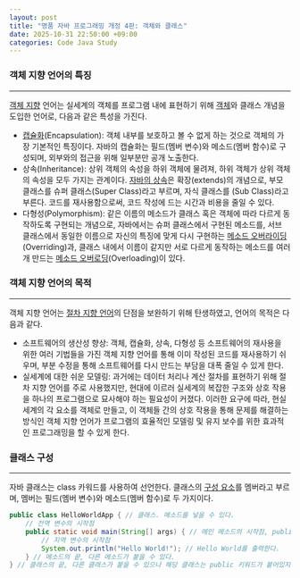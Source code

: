 ```yaml
---
layout: post
title: "명품 자바 프로그래밍 개정 4판: 객체와 클래스"
date: 2025-10-31 22:50:00 +09:00
categories: Code Java Study
---
```


### 객체 지향 언어의 특징
---
 [객체 지향][1] 언어는 실세계의 객체를 프로그램 내에 표현하기 위해 [객체][2]와 클래스 개념을 도입한 언어로, 다음과 같은 특성을 가진다.

 * [캡슐화][3](Encapsulation): 객체 내부를 보호하고 볼 수 없게 하는 것으로 객체의 가장 기본적인 특징이다. 자바의 캡슐화는 필드(멤버 변수)와 메소드(멤버 함수)로 구성되며, 외부와의 접근을 위해 일부분만 공개 노출한다.
 * 상속(Inheritance): 상위 객체의 속성을 하위 객체에 물려져, 하위 객체가 상위 객체의 속성을 모두 가지는 관계이다. [자바의 상속][4]은 확장(extends)의 개념으로, 부모 클래스를 슈퍼 클래스(Super Class)라고 부르며, 자식 클래스를 (Sub Class)라고 부른다. 코드를 재사용함으로써, 코드 작성에 드는 시간과 비용을 줄일 수 있다.
 * 다형성(Polymorphism): 같은 이름의 메소드가 클래스 혹은 객체에 따라 다르게 동작하도록 구현되는 개념으로, 자바에서는 슈퍼 클래스에서 구현된 메소드를, 서브 클래스에서 동일한 이름으로 자신의 특징에 맞게 다시 구현하는 [메소드 오버라이딩][5](Overriding)과, 클래스 내에서 이름이 같지만 서로 다르게 동작하는 메소드를 여러개 만드는 [메소드 오버로딩][6](Overloading)이 있다.


### 객체 지향 언어의 목적
---
 객체 지향 언어는 [절차 지향 언어][7]의 단점을 보완하기 위해 탄생하였고, 언어의 목적은 다음과 같다.

 * 소프트웨어의 생산성 향상: 객체, 캡슐화, 상속, 다형성 등 소프트웨어의 재사용을 위한 여러 기법들을 가진 객체 지향 언어를 통해 이미 작성된 코드를 재사용하기 쉬우며, 부분 수정을 통해 소프트웨어를 다시 만드는 부담을 대폭 줄일 수 있게 한다.
 * 실세계에 대한 쉬운 모델링: 과거에는 데이터 처리나 계산 절차를 표현하기 위해 절차 지향 언어를 주로 사용했지만, 현대에 이르러 실세계의 복잡한 구조와 상호 작용을 하나의 프로그램으로 묘사해야 하는 필요성이 커졌다. 이러한 요구에 따라, 현실 세계의 각 요소를 객체로 만들고, 이 객체들 간의 상호 작용을 통해 문제를 해결하는 방식인 객체 지향 언어가 프로그램의 효율적인 모델링 및 유지 보수를 위한 효과적인 프로그래밍을 할 수 있게 한다.

### 클래스 구성
---
 자바 클래스는 class 카워드를 사용하여 선언한다. 클래스의 [구성 요소][8]를 멤버라고 부르며, 멤버는 필드(멤버 변수)와 메소드(멤버 함수)로 두 가지이다.

```java
public class HelloWorldApp { // 클래스. 메소드를 넣을 수 있다.
	// 전역 변수의 시작점
	public static void main(String[] args) { // 메인 메소드의 시작점, public 없이는 작동하지 않는다.
		// 지역 변수의 시작점
		System.out.println("Hello World!"); // Hello World를 출력한다.
	} // 메소드의 끝, 다른 메소드가 붙을 수 있다.
} // 클래스의 끝, 다른 클래스가 붙을 수 있으나 해당 클래스는 public 키워드가 붙어있지 않아야 한다.
```

 [1]: https://ko.wikipedia.org/wiki/%EA%B0%9D%EC%B2%B4_%EC%A7%80%ED%96%A5_%ED%94%84%EB%A1%9C%EA%B7%B8%EB%9E%98%EB%B0%8D "객체 개념을 기반으로 하는 프로그래밍 언어, 혹은 패러다임이다."
 [2]: https://ko.wikipedia.org/wiki/%EA%B0%9D%EC%B2%B4_(%EC%BB%B4%ED%93%A8%ED%84%B0_%EA%B3%BC%ED%95%99) "클래스에서 정의한 것을 토대로 메모리에 할당된 것으로 프로그램에서 사용되는 데이터 또는 식별자에 의해 참조되는 공간을 의미하며, 인스턴스라고도 한다."
 [3]: https://ko.wikipedia.org/wiki/%EC%BA%A1%EC%8A%90%ED%99%94 "객체의 속성과 오퍼레이션을 하나로 묶고, 실제 구현 내용 일부를 내부에 감춘다."
 [4]: https://ko.wikipedia.org/wiki/%EC%83%81%EC%86%8D_(%EA%B0%9D%EC%B2%B4_%EC%A7%80%ED%96%A5_%ED%94%84%EB%A1%9C%EA%B7%B8%EB%9E%98%EB%B0%8D)#%EC%84%9C%EB%B8%8C%ED%81%B4%EB%9E%98%EC%8A%A4%EC%99%80_%EC%88%98%ED%8D%BC%ED%81%B4%EB%9E%98%EC%8A%A4 "자식 클래스 또는 파생 클래스라고도 부르는 서브 클래스는 하나 이상의 다른 클래스로부터 하나 이상의 언어 엔티티를 상속하는 모듈러이다."
 [5]: https://ko.wikipedia.org/wiki/%EB%A9%94%EC%86%8C%EB%93%9C_%EC%98%A4%EB%B2%84%EB%9D%BC%EC%9D%B4%EB%94%A9 "서브 클래스가 자신의 슈퍼 클래스들 중 하나에 의해 이미 제공된 메소드를 특정한 형태로 구현하는 특징이다."
 [6]: https://ko.wikipedia.org/wiki/%ED%95%A8%EC%88%98_%EC%98%A4%EB%B2%84%EB%A1%9C%EB%93%9C "같은 메소드 명을 가지고 있으나, 매개 변수, 리턴 타입 등의 특징은 다른 여러 개의 서브 프로그램 생성을 가능하게 하는 특징이다."
 [7]: https://ko.wikipedia.org/wiki/%EC%A0%88%EC%B0%A8%EC%A0%81_%ED%94%84%EB%A1%9C%EA%B7%B8%EB%9E%98%EB%B0%8D "프로시저 호출의 개념을 바탕으로 하고 있는 프로그래밍 언어를 의미한다. 프로시저는 루틴, 서브 프로그램, 서브 루틴, 메소드라고도 하는데, 수행되어야 할 연속적인 계산 과정을 포함하고 있는 것을 말한다."
 [8]: https://ko.wikipedia.org/wiki/%EC%9E%90%EB%B0%94_(%ED%94%84%EB%A1%9C%EA%B7%B8%EB%9E%98%EB%B0%8D_%EC%96%B8%EC%96%B4)#Hello_world "필드와, 메소드 혹은 속성과 오퍼레이션으로 구분한다."
